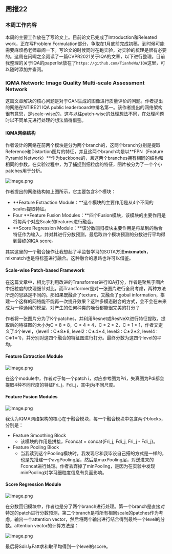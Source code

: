 ## 周报22

### 本周工作内容

本周的主要工作放在了写论文上。目前论文已完成了Introduction和Releated work，正在写Problem Formulation部分，争取在1月底前完成初稿，到时候可能需要麻烦杨老师审阅一下。写论文的时候同时在跑实验，对实验的梳理是很有必要的。这周在闲暇之余阅读了一篇CVPR2021关于IQA的文章，以下进行整理。目前我整理的关于IQA的paperlist放在了`https://github.com/TianheWu/IQA`这里，可以随时添加并查阅。

### IQMA Network: Image Quality Multi-scale Assessment Network

这篇文章解决的核心问题是对于GAN生成的图像进行质量评价的问题。作者提出的网络在NTIRE21 IQA public leaderboard中排名第一。该作者提出的网络架构很有意思，是scale-wise的，这与以往patch-wise的处理想法不同，在处理问题时以不同单元进行处理的想法值得借鉴。

#### IQMA网络结构

作者设计的网络在前两个模块是分为两个branch的，这两个branch分别是提取Reference和Distortion图片的特征，并且这两个branch均是以**FPN（Feature Pyramid Network）**作为backbone的，且这两个branches拥有相同的结构和相同的参数。在实验过程中，为了捕捉到细粒度的特征，图片被分为了一个个小patches用于分析。

![image.png](assets/image-20220102214530-ne11haj.png)

作者提出的网络结构如上图所示，它主要包含3个模块：

* **Feature Extraction Module：**这个模块的主要作用是从4个不同的scales提取特征。
* Four **Feature Fusion Modules：**四个Fusion模块，该模块的主要作用是将每两个对应Scale的features进行融合。
* **Score Regression Module：**该分数回归模块主要作用是将拿到的融合特征作为输入，并对其进行分数预测，最后取四个模块预测的分数进行平均得到最终的IQA score。

其实这里的一个融合操作让我想起了半监督学习的SOTA方法**mixmatch**，mixmatch也是将标签进行融合。这种融合的思路也许可以借鉴。

#### Scale-wise Patch-based Framework

在这篇文章中，相比于利用改进的Transformer进行IQA打分，作者是聚焦于图片中细粒度的纹理细节对比，而Transformer是对一张图片进行全局考虑，两种方法所走的思路是不同的。那如果既融合了texture，又融合了gobal information，搭建一个这样的网络能不能再一次提升效果？这种多模态融合的方式，会不会在未来成为一种通用的模型，对产生的任何种类的噪音都能很完美的打分？

作者将一张图片分为了K个patches，并利用Resnet或ResNeXt进行特征提取，提取后的特征图的大小为C * 8 * 8，C * 4 * 4，C * 2 * 2，C * 1 * 1，作者又定义了4个level，{level1 : C∗8∗8, level2 : C∗4∗4, level3 : C∗2∗2, level4 : C∗1∗1}，并分别对这四个融合的特征图进行打分。最终分数为这四个level的平均。

#### Feature Extraction Module

![image.png](assets/image-20220102222901-nb2ddes.png)

在这个module中，作者对于每一个patch i，对应参考图为Pri，失真图为Pdi都会提取4种不同尺度的特征Fri_j，Fdi_j，其中j为不同尺度。

#### Feature Fusion Modules

![image.png](assets/image-20220102224121-7gzwrg4.png)

我认为IQMA网络架构的核心在于融合模块，每一个融合模块中包含两个blocks，分别是：

* Feature Smoothing Block
  * 该模块的作用是拼接，Fconcat = concat{Fri_j, Fdi_j, Fri_j - Fdi_j}。
* Feature Pooling Block
  * 当我读到这个Pooling模块时，我发现它和我毕设自己搭的方式是一样的，也是先搭建一个avgPooling层，然后是maxPooling层，对送进来的Fconcat进行处理。作者丢弃掉了minPooling，是因为在实验中发现minPooling对学习细粒度信息有负面影响。

#### Score Regression Module

![image.png](assets/image-20220102230336-m51gms9.png)

在分数回归模块中，作者也是分了两个branch进行处理。第一个branch是直接对特定的patch进行分数预测，第二个branch是将所有相同scale的patches作为考虑，输出一个attention vector，然后将两个输出进行结合得到最终一个level的分数。attention vector的计算方法是：

![image.png](assets/image-20220102231513-rmutcgn.png)

最后将Sdir与Fatt求和取平均得到一个level的score。